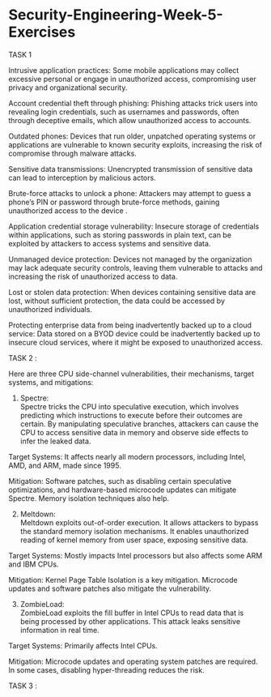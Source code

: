 # Security-Engineering-Week-5-Exercises

TASK 1 


Intrusive application practices: Some mobile applications may collect excessive personal or engage in unauthorized access, compromising user privacy and organizational security​.

Account credential theft through phishing: Phishing attacks trick users into revealing login credentials, such as usernames and passwords, often through deceptive emails, which allow unauthorized access to accounts​.

Outdated phones: Devices that run older, unpatched operating systems or applications are vulnerable to known security exploits, increasing the risk of compromise through malware attacks​.

Sensitive data transmissions: Unencrypted transmission of sensitive data can lead to interception by malicious actors.

Brute-force attacks to unlock a phone: Attackers may attempt to guess a phone’s PIN or password through brute-force methods, gaining unauthorized access to the device ​.

Application credential storage vulnerability: Insecure storage of credentials within applications, such as storing passwords in plain text, can be exploited by attackers to access systems and sensitive data.

Unmanaged device protection: Devices not managed by the organization may lack adequate security controls, leaving them vulnerable to attacks and increasing the risk of unauthorized access to data.

Lost or stolen data protection: When devices containing sensitive data are lost, without sufficient protection, the data could be accessed by unauthorized individuals​.

Protecting enterprise data from being inadvertently backed up to a cloud service: Data stored on a BYOD device could be inadvertently backed up to insecure cloud services, where it might be exposed to unauthorized access​.


TASK 2 : 

Here are three CPU side-channel vulnerabilities, their mechanisms, target systems, and mitigations:

1. Spectre:  
Spectre tricks the CPU into speculative execution, which involves predicting which instructions to execute before their outcomes are certain. By manipulating speculative branches, attackers can cause the CPU to access sensitive data in memory and observe side effects to infer the leaked data.  

Target Systems: It affects nearly all modern processors, including Intel, AMD, and ARM, made since 1995.  

Mitigation: Software patches, such as disabling certain speculative optimizations, and hardware-based microcode updates can mitigate Spectre. Memory isolation techniques also help.

2. Meltdown:  
Meltdown exploits out-of-order execution. It allows attackers to bypass the standard memory isolation mechanisms. It enables unauthorized reading of kernel memory from user space, exposing sensitive data.  

Target Systems: Mostly impacts Intel processors but also affects some ARM and IBM CPUs.  

Mitigation: Kernel Page Table Isolation is a key mitigation. Microcode updates and software patches also mitigate the vulnerability.

3. ZombieLoad:  
ZombieLoad exploits the fill buffer in Intel CPUs to read data that is being processed by other applications. This attack leaks sensitive information in real time.

Target Systems: Primarily affects Intel CPUs.  

Mitigation: Microcode updates and operating system patches are required. In some cases, disabling hyper-threading reduces the risk.



TASK 3 :

